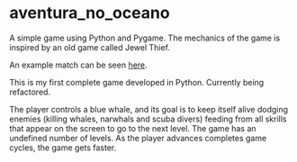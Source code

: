 # aventura_no_oceano
A simple game using Python and Pygame. The mechanics of the game is inspired by an old game called Jewel Thief. 

An example match can be seen <a href = "https://www.youtube.com/watch?v=cumRWPPtDGs">here</a>.

This is my first complete game developed in Python. Currently being refactored.

The player controls a blue whale, and its goal is to keep itself alive dodging enemies 
(killing whales, narwhals and scuba divers) feeding from all skrills that appear on the screen to go to the next level. 
The game has an undefined number of levels. As the player advances completes game cycles, the game gets faster. 

